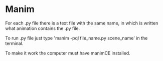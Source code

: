 # Manim

For each .py file there is a text file with the same name, in which is written what animation contains the .py file.

To run .py file just type 'manim -pql file_name.py scene_name' in the terminal.

To make it work the computer must have manimCE installed.
